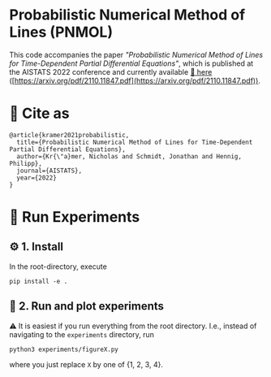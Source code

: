 # Probabilistic Numerical Method of Lines (PNMOL)

This code accompanies the paper _"Probabilistic Numerical Method of Lines for Time-Dependent Partial Differential Equations"_, which is published at the AISTATS 2022 conference and currently available [:link: here](https://arxiv.org/pdf/2110.11847.pdf) ([https://arxiv.org/pdf/2110.11847.pdf](https://arxiv.org/pdf/2110.11847.pdf)).


# :memo: Cite as

```
@article{kramer2021probabilistic,
  title={Probabilistic Numerical Method of Lines for Time-Dependent Partial Differential Equations},
  author={Kr{\"a}mer, Nicholas and Schmidt, Jonathan and Hennig, Philipp},
  journal={AISTATS},
  year={2022}
}
```

# :runner: Run Experiments

## :gear: 1. Install
In the root-directory, execute
```
pip install -e .
```

## :rocket: 2. Run and plot experiments
:warning: It is easiest if you run everything from the root directory. I.e., instead of navigating to the `experiments` directory, run

```
python3 experiments/figureX.py
```

where you just replace `X` by one of {1, 2, 3, 4}.